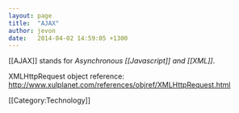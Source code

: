 ```yaml
---
layout: page
title:  "AJAX"
author: jevon
date:   2014-04-02 14:59:05 +1300
---
```


[[AJAX]] stands for _Asynchronous [[Javascript]] and [[XML]]_.

XMLHttpRequest object reference: http://www.xulplanet.com/references/objref/XMLHttpRequest.html
 
[[Category:Technology]]